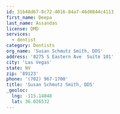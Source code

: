 ```yaml
---
id: 31b48d67-8c72-4016-84a7-46d0844c4113
first_name: Deepa
last_name: Assandas
license: DMD
services:
  - dentist
category: Dentists
org_name: 'Susan Schmutz Smith, DDS'
address: '8275 S Eastern Ave  Suite 101'
city: 'Las Vegas'
state: NV
zip: '89123'
phone: '(702) 967-1700'
title: 'Susan Schmutz Smith, DDS'
_geoloc:
  lng: -115.14848
  lat: 36.026532
---
```


